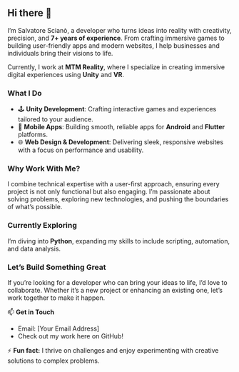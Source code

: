 ## Hi there 👋  

I’m Salvatore Scianò, a developer who turns ideas into reality with creativity, precision, and **7+ years of experience**. From crafting immersive games to building user-friendly apps and modern websites, I help businesses and individuals bring their visions to life.

Currently, I work at **MTM Reality**, where I specialize in creating immersive digital experiences using **Unity** and **VR**.  


### What I Do  
- 🕹️ **Unity Development**: Crafting interactive games and experiences tailored to your audience.  
- 📱 **Mobile Apps**: Building smooth, reliable apps for **Android** and **Flutter** platforms.  
- 🌐 **Web Design & Development**: Delivering sleek, responsive websites with a focus on performance and usability.  

### Why Work With Me?  
I combine technical expertise with a user-first approach, ensuring every project is not only functional but also engaging. I’m passionate about solving problems, exploring new technologies, and pushing the boundaries of what’s possible.  

### Currently Exploring  
I’m diving into **Python**, expanding my skills to include scripting, automation, and data analysis.  

### Let’s Build Something Great  
If you’re looking for a developer who can bring your ideas to life, I’d love to collaborate. Whether it’s a new project or enhancing an existing one, let’s work together to make it happen.  

📫 **Get in Touch**  
- Email: [Your Email Address]  
- Check out my work here on GitHub!  

⚡ **Fun fact:** I thrive on challenges and enjoy experimenting with creative solutions to complex problems.  


<!--
**salvatoresciano/salvatoresciano** is a ✨ _special_ ✨ repository because its `README.md` (this file) appears on your GitHub profile.

Here are some ideas to get you started:

- 🔭 I’m currently working on ...
- 🌱 I’m currently learning ...
- 👯 I’m looking to collaborate on ...
- 🤔 I’m looking for help with ...
- 💬 Ask me about ...
- 📫 How to reach me: ...
- 😄 Pronouns: ...
- ⚡ Fun fact: ...
-->
